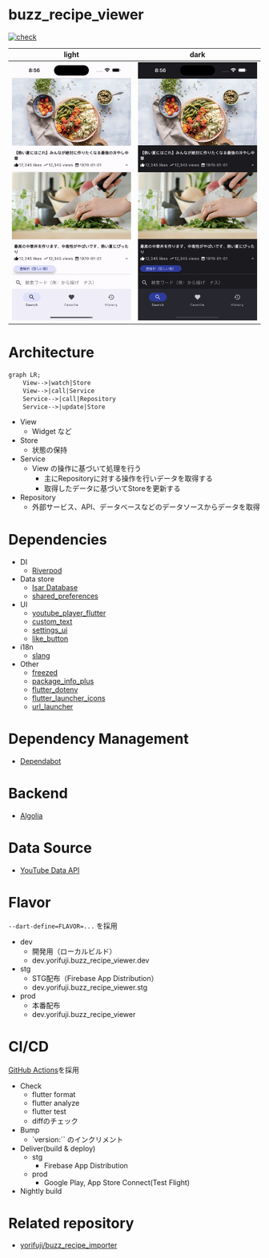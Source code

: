 # buzz_recipe_viewer

[![check](https://github.com/yorifuji/buzz_recipe_viewer/actions/workflows/check.yml/badge.svg?branch=main)](https://github.com/yorifuji/buzz_recipe_viewer/actions/workflows/check.yml)

| light                         | dark                          |
| ----------------------------- | ----------------------------- |
| ![](./images/screenshot1.png) | ![](./images/screenshot2.png) |

# Architecture

```mermaid
graph LR;
    View-->|watch|Store
    View-->|call|Service
    Service-->|call|Repository
    Service-->|update|Store
```

- View
  - Widget など
- Store
  - 状態の保持
- Service
  - View の操作に基づいて処理を行う
    - 主にRepositoryに対する操作を行いデータを取得する
    - 取得したデータに基づいてStoreを更新する
- Repository
  - 外部サービス、API、データベースなどのデータソースからデータを取得

# Dependencies

- DI
  - [Riverpod](https://riverpod.dev/)
- Data store
  - [Isar Database](https://isar.dev/ja/)
  - [shared_preferences](https://pub.dev/packages/shared_preferences)
- UI
  - [youtube_player_flutter](https://pub.dev/packages/youtube_player_flutter)
  - [custom_text](https://pub.dev/packages/custom_text)
  - [settings_ui](https://pub.dev/packages/settings_ui)
  - [like_button](https://pub.dev/packages/like_button)
- i18n
  - [slang](https://pub.dev/packages/slang)
- Other
  - [freezed](https://pub.dev/packages/freezed)
  - [package_info_plus](https://pub.dev/packages/package_info_plus)
  - [flutter_dotenv](https://pub.dev/packages/flutter_dotenv)
  - [flutter_launcher_icons](https://pub.dev/packages/flutter_launcher_icons)
  - [url_launcher](https://pub.dev/packages/url_launcher)

# Dependency Management

- [Dependabot](https://docs.github.com/en/code-security/dependabot/working-with-dependabot)

# Backend

- [Algolia](https://www.algolia.com/)

# Data Source

- [YouTube Data API](https://developers.google.com/youtube/v3)

# Flavor

`--dart-define=FLAVOR=...` を採用

- dev
  - 開発用（ローカルビルド）
  - dev.yorifuji.buzz_recipe_viewer.dev
- stg
  - STG配布（Firebase App Distribution）
  - dev.yorifuji.buzz_recipe_viewer.stg
- prod
  - 本番配布
  - dev.yorifuji.buzz_recipe_viewer

# CI/CD

[GitHub Actions](https://github.co.jp/features/actions)を採用

- Check
  - flutter format
  - flutter analyze
  - flutter test
  - diffのチェック
- Bump
  - `version:`` のインクリメント
- Deliver(build & deploy)
  - stg
    - Firebase App Distribution
  - prod
    - Google Play, App Store Connect(Test Flight)
- Nightly build

# Related repository

- [yorifuji/buzz_recipe_importer](https://github.com/yorifuji/buzz_recipe_importer)

